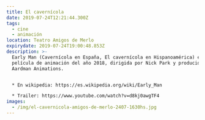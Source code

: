 ```yaml
---
title: El cavernícola
date: 2019-07-24T12:21:44.300Z
tags:
  - cine
  - animación
location: Teatro Amigos de Merlo
expirydate: 2019-07-24T19:00:48.853Z
description: >-
  Early Man (Cavernícola en España, El cavernícola en Hispanoamérica) es una
  película de animación del año 2018, dirigida por Nick Park y producida por
  Aardman Animations. 


  * En wikipedia: https://es.wikipedia.org/wiki/Early_Man

  * Trailer: https://www.youtube.com/watch?v=d8kj0awgTF4
images:
  - /img/el-cavernicola-amigos-de-merlo-2407-1630hs.jpg
---
```


